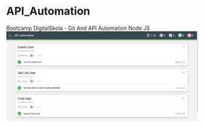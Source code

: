 # API_Automation
Bootcamp DigitalSkola - Git And API Automation Node JS
![Nama Alternatif](img/Hasil.PNG)


